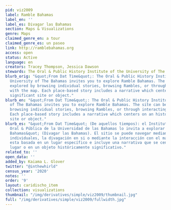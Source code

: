 ```yaml
---
pid: viz2009
label: Ramble Bahamas
label_en: ''
label_es: Divagar las Bahamas
section: Maps & Visualizations
genre: Maps
claimed_genre_en: a tour
claimed_genre_es: un paseo
link: http://ramblebahamas.org
access: open
status: Active
language: en
creators: Tracey Thompson, Jessica Dawson
stewards: The Oral & Public History Institute of the University of The Bahamas
blurb_orig: "&quot;From Dat Time&quot;: The Oral & Public History Institute of the
  University of The Bahamas invites you to explore Ramble Bahamas. The site can be
  explored by browsing individual stories, browsing Rambles, or through interacting
  with the map. Each place-based story includes a narrative which centers on an historically
  significant site or object."
blurb_en: "&quot;From Dat Time&quot;: The Oral & Public History Institute of the University
  of The Bahamas invites you to explore Ramble Bahamas. The site can be explored by
  browsing individual stories, browsing Rambles, or through interacting with the map.
  Each place-based story includes a narrative which centers on an historically significant
  site or object."
blurb_es: "&quot;From Dat Time&quot; (De aquellos tiempos): el Instituto de Historia
  Oral & Pública de la Universidad de las Bahamas lo invita a explorar &quot;Ramble
  Bahamas&quot; (Divagar las Bahamas). El sitio se puede navegar mediante por historias
  individuales, la divagación en si o mediante la interacción con el mapa. Cada historia
  esta basada en un lugar específico e incluye una narrativa que se centra en ese
  lugar o en un objeto históricamente significativo."
related_to: ''
open_data: ''
added_by: Kaiama L. Glover
twitter: "@inthewhirld"
census_year: '2020'
notes: ''
order: '9'
layout: caridischo_item
collection: visualizations
thumbnail: "/img/derivatives/simple/viz2009/thumbnail.jpg"
full: "/img/derivatives/simple/viz2009/fullwidth.jpg"
---
```

